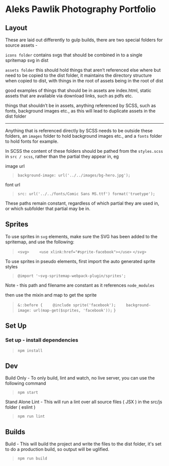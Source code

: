 # Aleks Pawlik Photography Portfolio

## Layout

These are laid out differently to gulp builds, there are two special folders for source assets -

`icons folder`
contains svgs that should be combined in to a single spritemap svg in dist

`assets folder`
this should hold things that aren’t referenced else where but need to be copied to the dist folder, it maintains the directory structure when copied to dist, with things in the root of assets being in the root of dist

good examples of things that should be in assets are index.html, static assets that are available via download links, such as pdfs etc.

things that shouldn’t be in assets, anything referenced by SCSS, such as fonts, background images etc., as this will lead to duplicate assets in the dist folder

---

Anything that is referenced directly by SCSS needs to be outside these folders, an `images` folder to hold background images etc., and a `fonts` folder to hold fonts for example.

In SCSS the content of these folders should be pathed from the `styles.scss` in `src / scss`, rather than the partial they appear in, eg

image url

>`background-image: url('../../images/bg-hero.jpg');`

font url

>`src: url('../../fonts/Comic Sans MS.ttf') format('truetype');`

These paths remain constant, regardless of which partial they are used in, or which subfolder that partial may be in.

## Sprites

To use sprites in `svg` elements, make sure the SVG has been added to the spritemap, and use the following:

>`<svg>`
>`    <use xlink:href="#sprite-facebook"></use>`
>`</svg>`

To use sprites in pseudo elements, first import the auto generated sprite styles

>`@import '~svg-spritemap-webpack-plugin/sprites';`

Note - this path and filename are constant as it references `node_modules`

then use the mixin and map to get the sprite

>`&::before {`
>`    @include sprite('facebook');`
>`    background-image: url(map-get($sprites, 'facebook'));`
>`}`

## Set Up

### Set up - install dependencies

>`npm install`

## Dev

Build Only - To only build, lint and watch, no live server, you can use the following command

>`npm start`

Stand Alone Lint - This will run a lint over all source files ( JSX ) in the src/js folder ( eslint )

>`npm run lint`

## Builds

Build - This will build the project and write the files to the dist folder, it's set to do a production build, so output will be uglified.

>`npm run build`

